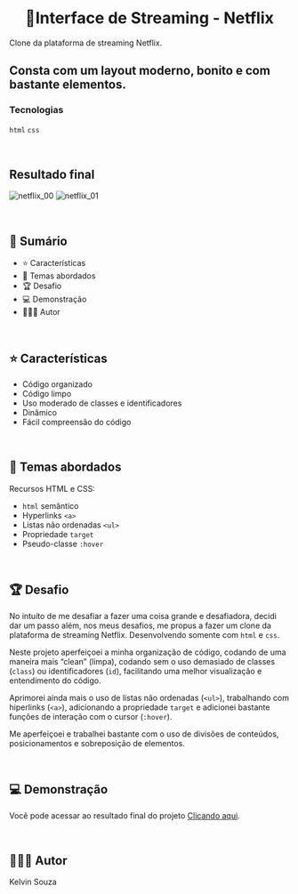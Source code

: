 <h1 align="center"> 📌Interface de Streaming -  Netflix</h1>

Clone da plataforma de streaming Netflix. 

Consta com um layout moderno, bonito e com bastante elementos. 
---

### Tecnologias
`html` `css`

<br>

## Resultado final
![netflix_00](https://github.com/kelvinsouza2014/interface-de-streaming-netflix/assets/121948262/49316bd0-10b1-49e0-8e3c-d86fb254e110)
![netflix_01](https://github.com/kelvinsouza2014/interface-de-streaming-netflix/assets/121948262/01643ae8-fd50-4e88-af12-2f0dcd3859a5)


<br>

## 📎 **Sumário**
- ⭐ Características
- 📂 Temas abordados
- 🏆 Desafio
- 💻 Demonstração
- 🙋🏻‍♂️ Autor

<br>

## ⭐ **Características**

- Código organizado
- Código limpo
- Uso moderado de classes e identificadores
- Dinâmico
- Fácil compreensão do código

<br>

## 📂 Temas abordados

Recursos HTML e CSS:

- `html` semântico
- Hyperlinks `<a>`
- Listas não ordenadas `<ul>`
- Propriedade `target`
- Pseudo-classe `:hover`


<br>

## 🏆 Desafio
No intuíto de me desafiar a fazer uma coisa grande e desafiadora, decidi dar um passo além, nos meus desafios, me propus a fazer um clone da plataforma de streaming Netflix. Desenvolvendo somente com `html` e `css`.

Neste projeto aperfeiçoei a minha organização de código, codando de uma maneira mais “clean” (limpa), codando sem o uso demasiado de classes (`class`) ou identificadores (`id`), facilitando uma melhor visualização e entendimento do código.

Aprimorei ainda mais o uso de listas não ordenadas (`<ul>`), trabalhando com hiperlinks (`<a>`), adicionando a propriedade `target` e adicionei bastante funções de interação com o cursor (`:hover`).

Me aperfeiçoei e trabalhei bastante com o uso de divisões de conteúdos, posicionamentos e sobreposição de elementos.

<br>

## 💻 Demonstração
Você pode acessar ao resultado final do projeto <a href="#">Clicando aqui</a>.

<br>

## 🙋🏻‍♂️ Autor

Kelvin Souza
